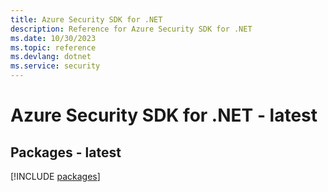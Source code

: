 ```yaml
---
title: Azure Security SDK for .NET
description: Reference for Azure Security SDK for .NET
ms.date: 10/30/2023
ms.topic: reference
ms.devlang: dotnet
ms.service: security
---
```

# Azure Security SDK for .NET - latest
## Packages - latest
[!INCLUDE [packages](security-index.md)]